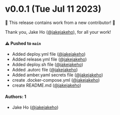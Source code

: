 # v0.0.1 (Tue Jul 11 2023)

:tada: This release contains work from a new contributor! :tada:

Thank you, Jake Ho ([@jakejakeho](https://github.com/jakejakeho)), for all your work!

#### ⚠️ Pushed to `main`

- Added deploy.yml file ([@jakejakeho](https://github.com/jakejakeho))
- Added release.yml file ([@jakejakeho](https://github.com/jakejakeho))
- Added deploy.sh file ([@jakejakeho](https://github.com/jakejakeho))
- Added .autorc file ([@jakejakeho](https://github.com/jakejakeho))
- Added amber.yaml secrets file ([@jakejakeho](https://github.com/jakejakeho))
- create .docker-compose.yml ([@jakejakeho](https://github.com/jakejakeho))
- create README.md ([@jakejakeho](https://github.com/jakejakeho))

#### Authors: 1

- Jake Ho ([@jakejakeho](https://github.com/jakejakeho))
